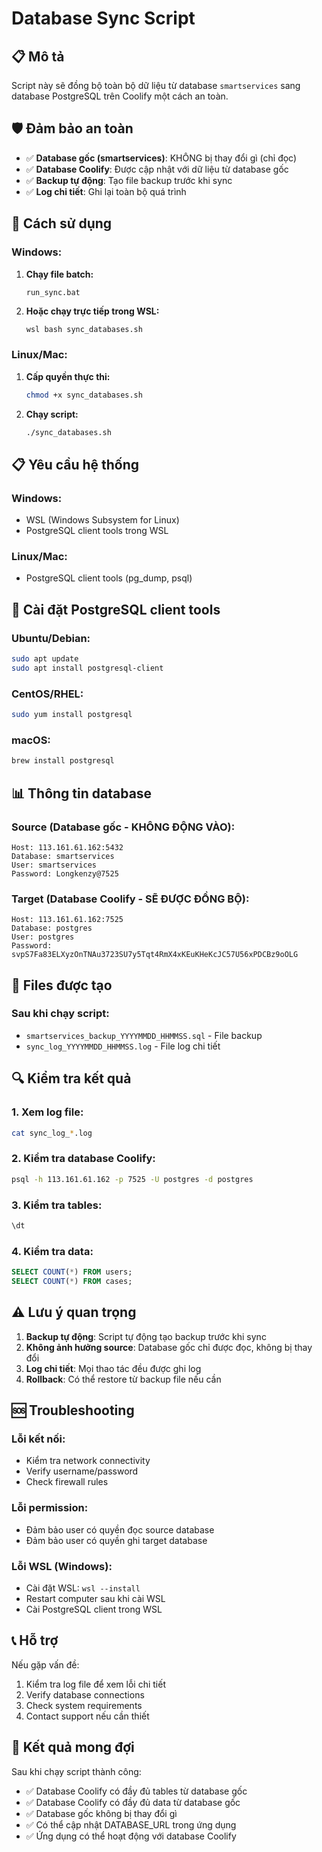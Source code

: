 # Database Sync Script

## 📋 Mô tả
Script này sẽ đồng bộ toàn bộ dữ liệu từ database `smartservices` sang database PostgreSQL trên Coolify một cách an toàn.

## 🛡️ Đảm bảo an toàn
- ✅ **Database gốc (smartservices)**: KHÔNG bị thay đổi gì (chỉ đọc)
- ✅ **Database Coolify**: Được cập nhật với dữ liệu từ database gốc
- ✅ **Backup tự động**: Tạo file backup trước khi sync
- ✅ **Log chi tiết**: Ghi lại toàn bộ quá trình

## 🚀 Cách sử dụng

### Windows:
1. **Chạy file batch:**
   ```
   run_sync.bat
   ```

2. **Hoặc chạy trực tiếp trong WSL:**
   ```bash
   wsl bash sync_databases.sh
   ```

### Linux/Mac:
1. **Cấp quyền thực thi:**
   ```bash
   chmod +x sync_databases.sh
   ```

2. **Chạy script:**
   ```bash
   ./sync_databases.sh
   ```

## 📋 Yêu cầu hệ thống

### Windows:
- WSL (Windows Subsystem for Linux)
- PostgreSQL client tools trong WSL

### Linux/Mac:
- PostgreSQL client tools (pg_dump, psql)

## 🔧 Cài đặt PostgreSQL client tools

### Ubuntu/Debian:
```bash
sudo apt update
sudo apt install postgresql-client
```

### CentOS/RHEL:
```bash
sudo yum install postgresql
```

### macOS:
```bash
brew install postgresql
```

## 📊 Thông tin database

### Source (Database gốc - KHÔNG ĐỘNG VÀO):
```
Host: 113.161.61.162:5432
Database: smartservices
User: smartservices
Password: Longkenzy@7525
```

### Target (Database Coolify - SẼ ĐƯỢC ĐỒNG BỘ):
```
Host: 113.161.61.162:7525
Database: postgres
User: postgres
Password: svpS7Fa83ELXyzOnTNAu3723SU7y5Tqt4RmX4xKEuKHeKcJC57U56xPDCBz9oOLG
```

## 📁 Files được tạo

### Sau khi chạy script:
- `smartservices_backup_YYYYMMDD_HHMMSS.sql` - File backup
- `sync_log_YYYYMMDD_HHMMSS.log` - File log chi tiết

## 🔍 Kiểm tra kết quả

### 1. Xem log file:
```bash
cat sync_log_*.log
```

### 2. Kiểm tra database Coolify:
```bash
psql -h 113.161.61.162 -p 7525 -U postgres -d postgres
```

### 3. Kiểm tra tables:
```sql
\dt
```

### 4. Kiểm tra data:
```sql
SELECT COUNT(*) FROM users;
SELECT COUNT(*) FROM cases;
```

## ⚠️ Lưu ý quan trọng

1. **Backup tự động**: Script tự động tạo backup trước khi sync
2. **Không ảnh hưởng source**: Database gốc chỉ được đọc, không bị thay đổi
3. **Log chi tiết**: Mọi thao tác đều được ghi log
4. **Rollback**: Có thể restore từ backup file nếu cần

## 🆘 Troubleshooting

### Lỗi kết nối:
- Kiểm tra network connectivity
- Verify username/password
- Check firewall rules

### Lỗi permission:
- Đảm bảo user có quyền đọc source database
- Đảm bảo user có quyền ghi target database

### Lỗi WSL (Windows):
- Cài đặt WSL: `wsl --install`
- Restart computer sau khi cài WSL
- Cài PostgreSQL client trong WSL

## 📞 Hỗ trợ

Nếu gặp vấn đề:
1. Kiểm tra log file để xem lỗi chi tiết
2. Verify database connections
3. Check system requirements
4. Contact support nếu cần thiết

## 🎯 Kết quả mong đợi

Sau khi chạy script thành công:
- ✅ Database Coolify có đầy đủ tables từ database gốc
- ✅ Database Coolify có đầy đủ data từ database gốc
- ✅ Database gốc không bị thay đổi gì
- ✅ Có thể cập nhật DATABASE_URL trong ứng dụng
- ✅ Ứng dụng có thể hoạt động với database Coolify
